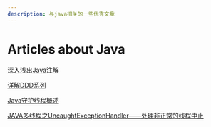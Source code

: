 ```yaml
---
description: 与java相关的一些优秀文章
---
```


# Articles about Java

[深入浅出Java注解](https://www.jianshu.com/p/5cac4cb9be54)

[详解DDD系列](https://developer.aliyun.com/article/719251)

[Java守护线程概述](https://blog.csdn.net/u013256816/article/details/50392298)

[JAVA多线程之UncaughtExceptionHandler——处理非正常的线程中止](https://blog.csdn.net/u013256816/article/details/50417822)